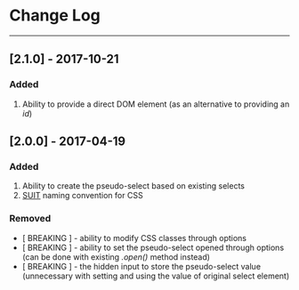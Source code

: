 # Change Log
---


## [2.1.0] - 2017-10-21

### Added
1. Ability to provide a direct DOM element (as an alternative to providing an _id_)


## [2.0.0] - 2017-04-19

### Added
1. Ability to create the pseudo-select based on existing selects
2. [SUIT](https://suitcss.github.io/) naming convention for CSS

### Removed
- [ BREAKING ] - ability to modify CSS classes through options
- [ BREAKING ] - ability to set the pseudo-select opened through options (can be done with existing *.open()* method instead)
- [ BREAKING ] - the hidden input to store the pseudo-select value (unnecessary with setting and using the value of original select element)